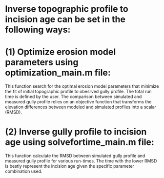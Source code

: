 
# Inverse  topographic profile to incision age can be set in the following ways:

# (1) Optimize erosion model parameters using optimization_main.m file:
  This function search for the optimal erosion model parameters that minimize the fit of initial topographic profile to obesrved gully profile. The total run time is defined by the user.
  The comparison between simulated and measured gully profile relies on an objective function that transforms the elevation differences between modeled and simulated profiles into a scalar (RMSD).
# (2) Inverse gully profile to incision age using solvefortime_main.m file:
  This function calculate the RMSD between simulated gully profile  and measured gully profile for various run-times.
  The time with the lower RMSD is bestly represent the incision age given the specific parameter combination used. 
